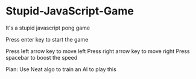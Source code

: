 # Stupid-JavaScript-Game
It's a stupid javascript pong game

Press enter key to start the game

Press left arrow key to move left
Press right arrow key to move right
Press spacebar to boost the speed

Plan: 
Use Neat algo to train an AI to play this
